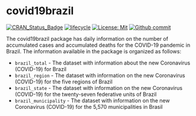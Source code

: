 
<!-- README.md is generated from README.Rmd. Please edit that fiel -->

# covid19brazil

<!--badges: start -->

[![CRAN_Status_Badge](https://www.r-pkg.org/badges/version/covid19brazil)](https://cran.r-project.org/package=covid19brazil)
[![lifecycle](https://img.shields.io/badge/lifecycle-experimental-orange.svg)](https://lifecycle.r-lib.org/articles/stages.html)
[![License:
Mit](https://img.shields.io/badge/License-MIT-blue.svg)](https://opensource.org/licenses/MIT)
[![Github
commit](https://img.shields.io/github/last-commit/AlexandreLoures/covid19brazil)](https://github.com/covid19Brazil/commit)
<!-- badges: end -->

The covid19brazil package has daily information on the number of
accumulated cases and accumulated deaths for the COVID-19 pandemic in
Brazil. The information available in the package is organized as
follows:

-   `brazil_total` - The dataset with information about the new
    Coronavirus (COVID-19) for Brazil
-   `brazil_region` - The dataset with information on the new
    Coronavirus (COVID-19) for the five regions of Brazil
-   `brazil_state` - The dataset with information on the new Coronavirus
    (COVID-19) for the twenty-seven federative units of Brazil
-   `brazil_municipality` - The dataset with information on the new
    Coronavirus (COVID-19) for the 5,570 municipalities in Brasil

